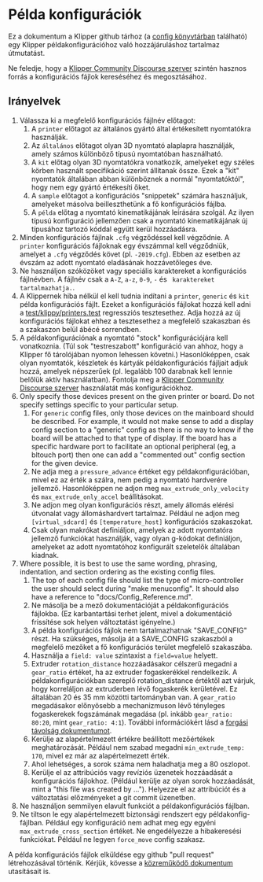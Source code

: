 # Példa konfigurációk

Ez a dokumentum a Klipper github tárhoz (a [config könyvtárban](../config/) található) egy Klipper példakonfigurációhoz való hozzájáruláshoz tartalmaz útmutatást.

Ne feledje, hogy a [Klipper Community Discourse szerver](https://community.klipper3d.org) szintén hasznos forrás a konfigurációs fájlok kereséséhez és megosztásához.

## Irányelvek

1. Válassza ki a megfelelő konfigurációs fájlnév előtagot:
   1. A `printer` előtagot az általános gyártó által értékesített nyomtatókra használják.
   1. Az `általános` előtagot olyan 3D nyomtató alaplapra használják, amely számos különböző típusú nyomtatóban használható.
   1. A `kit` előtag olyan 3D nyomtatókra vonatkozik, amelyeket egy széles körben használt specifikáció szerint állítanak össze. Ezek a "kit" nyomtatók általában abban különböznek a normál "nyomtatóktól", hogy nem egy gyártó értékesíti őket.
   1. A `sample` előtagot a konfigurációs "snippetek" számára használjuk, amelyeket másolva beilleszthetünk a fő konfigurációs fájlba.
   1. A `példa` előtag a nyomtató kinematikájának leírására szolgál. Az ilyen típusú konfiguráció jellemzően csak a nyomtató kinematikájának új típusához tartozó kóddal együtt kerül hozzáadásra.
1. Minden konfigurációs fájlnak `.cfg` végződéssel kell végződnie. A `printer` konfigurációs fájloknak egy évszámmal kell végződniük, amelyet a `.cfg` végződés követ (pl. `-2019.cfg`). Ebben az esetben az évszám az adott nyomtató eladásának hozzávetőleges éve.
1. Ne használjon szóközöket vagy speciális karaktereket a konfigurációs fájlnévben. A fájlnév csak a `A-Z`, `a-z`, `0-9`, `-` és ` karaktereket tartalmazhatja.`.
1. A Klippernek hiba nélkül el kell tudnia indítani a `printer`, `generic` és `kit` példa konfigurációs fájlt. Ezeket a konfigurációs fájlokat hozzá kell adni a [test/klippy/printers.test](../test/klippy/printers.test) regressziós tesztesethez. Adja hozzá az új konfigurációs fájlokat ehhez a tesztesethez a megfelelő szakaszban és a szakaszon belül ábécé sorrendben.
1. A példakonfigurációnak a nyomtató "stock" konfigurációjára kell vonatkoznia. (Túl sok "testreszabott" konfiguráció van ahhoz, hogy a Klipper fő tárolójában nyomon lehessen követni.) Hasonlóképpen, csak olyan nyomtatók, készletek és kártyák példakonfigurációs fájljait adjuk hozzá, amelyek népszerűek (pl. legalább 100 darabnak kell lennie belőlük aktív használatban). Fontolja meg a [Klipper Community Discourse szerver](https://community.klipper3d.org) használatát más konfigurációkhoz.
1. Only specify those devices present on the given printer or board. Do not specify settings specific to your particular setup.
   1. For `generic` config files, only those devices on the mainboard should be described. For example, it would not make sense to add a display config section to a "generic" config as there is no way to know if the board will be attached to that type of display. If the board has a specific hardware port to facilitate an optional peripheral (eg, a bltouch port) then one can add a "commented out" config section for the given device.
   1. Ne adja meg a `pressure_advance` értéket egy példakonfigurációban, mivel ez az érték a szálra, nem pedig a nyomtató hardverére jellemző. Hasonlóképpen ne adjon meg `max_extrude_only_velocity` és `max_extrude_only_accel` beállításokat.
   1. Ne adjon meg olyan konfigurációs részt, amely állomás elérési útvonalat vagy állomáshardvert tartalmaz. Például ne adjon meg `[virtual_sdcard]` és `[temperature_host]` konfigurációs szakaszokat.
   1. Csak olyan makrókat definiáljon, amelyek az adott nyomtatóra jellemző funkciókat használják, vagy olyan g-kódokat definiáljon, amelyeket az adott nyomtatóhoz konfigurált szeletelők általában kiadnak.
1. Where possible, it is best to use the same wording, phrasing, indentation, and section ordering as the existing config files.
   1. The top of each config file should list the type of micro-controller the user should select during "make menuconfig". It should also have a reference to "docs/Config_Reference.md".
   1. Ne másolja be a mező dokumentációját a példakonfigurációs fájlokba. (Ez karbantartási terhet jelent, mivel a dokumentáció frissítése sok helyen változtatást igényelne.)
   1. A példa konfigurációs fájlok nem tartalmazhatnak "SAVE_CONFIG" részt. Ha szükséges, másolja át a SAVE_CONFIG szakaszból a megfelelő mezőket a fő konfigurációs terület megfelelő szakaszába.
   1. Használja a `field: value` szintaxist a `field=value` helyett.
   1. Extruder `rotation_distance` hozzáadásakor célszerű megadni a `gear_ratio` értéket, ha az extruder fogaskerékkel rendelkezik. A példakonfigurációkban szereplő rotation_distance értéktől azt várjuk, hogy korreláljon az extruderben lévő fogaskerék kerületével. Ez általában 20 és 35 mm közötti tartományban van. A `gear_ratio` megadásakor előnyösebb a mechanizmuson lévő tényleges fogaskerekek fogszámának megadása (pl. inkább `gear_ratio: 80:20`, mint `gear_ratio: 4:1`). További információkért lásd a [forgási távolság dokumentumot](Rotation_Distance.md#using-a-gear_ratio).
   1. Kerülje az alapértelmezett értékre beállított mezőértékek meghatározását. Például nem szabad megadni `min_extrude_temp: 170`, mivel ez már az alapértelmezett érték.
   1. Ahol lehetséges, a sorok száma nem haladhatja meg a 80 oszlopot.
   1. Kerülje el az attribúciós vagy revíziós üzenetek hozzáadását a konfigurációs fájlokhoz. (Például kerülje az olyan sorok hozzáadását, mint a "this file was created by ..."). Helyezze el az attribúciót és a változtatási előzményeket a git commit üzenetben.
1. Ne használjon semmilyen elavult funkciót a példakonfigurációs fájlban.
1. Ne tiltson le egy alapértelmezett biztonsági rendszert egy példakonfig-fájlban. Például egy konfiguráció nem adhat meg egy egyéni `max_extrude_cross_section` értéket. Ne engedélyezze a hibakeresési funkciókat. Például ne legyen `force_move` config szakasz.

A példa konfigurációs fájlok elküldése egy github "pull request" létrehozásával történik. Kérjük, kövesse a [közreműködő dokumentum](CONTRIBUTING.md) utasításait is.
